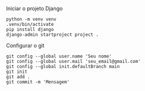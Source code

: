 Iniciar o projeto Django

```
python -m venv venv
.venv/bin/activate
pip install django
django-admin startproject project .
```

Configurar o git

```
git config --global user.name 'Seu nome'
git config --global user.mail 'seu_email@gmail.com'
git config --global init.defaultBranch main
git init
git add .
git commit -m 'Mensagem'
```
